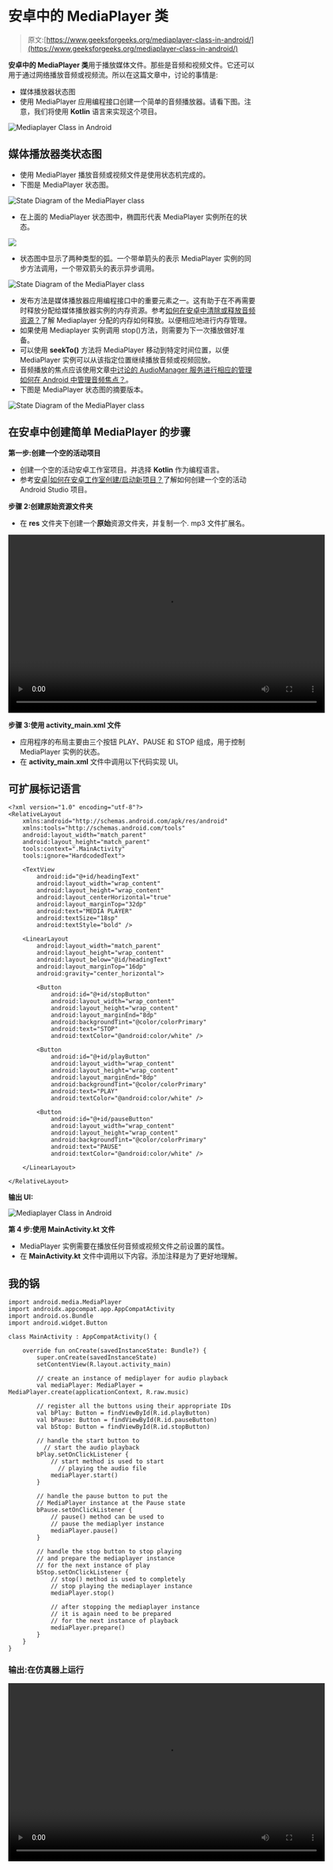 # 安卓中的 MediaPlayer 类

> 原文:[https://www.geeksforgeeks.org/mediaplayer-class-in-android/](https://www.geeksforgeeks.org/mediaplayer-class-in-android/)

**安卓中的 MediaPlayer 类**用于播放媒体文件。那些是音频和视频文件。它还可以用于通过网络播放音频或视频流。所以在这篇文章中，讨论的事情是:

*   媒体播放器状态图
*   使用 MediaPlayer 应用编程接口创建一个简单的音频播放器。请看下图。注意，我们将使用 **Kotlin** 语言来实现这个项目。

![Mediaplayer Class in Android](img/8136cf5345b5f042c1739261e19f9ee3.png)

## **媒体播放器类状态图**

*   使用 MediaPlayer 播放音频或视频文件是使用状态机完成的。
*   下图是 MediaPlayer 状态图。

![State Diagram of the MediaPlayer class](img/66fc035683c1663e4e65a16cc34c852f.png)

*   在上面的 MediaPlayer 状态图中，椭圆形代表 MediaPlayer 实例所在的状态。

![](img/bec96a5c99b31221bef3a3e7e72095e5.png)

*   状态图中显示了两种类型的弧。一个带单箭头的表示 MediaPlayer 实例的同步方法调用，一个带双箭头的表示异步调用。

![State Diagram of the MediaPlayer class](img/a0d5379e29ea2918bf9ed6f720486bb1.png)

*   发布方法是媒体播放器应用编程接口中的重要元素之一。这有助于在不再需要时释放分配给媒体播放器实例的内存资源。参考[如何在安卓中清除或释放音频资源？](https://www.geeksforgeeks.org/how-to-clear-or-release-audio-resources-in-android/)了解 Mediaplayer 分配的内存如何释放。以便相应地进行内存管理。
*   如果使用 Mediaplayer 实例调用 stop()方法，则需要为下一次播放做好准备。
*   可以使用 **seekTo()** 方法将 MediaPlayer 移动到特定时间位置，以便 MediaPlayer 实例可以从该指定位置继续播放音频或视频回放。
*   音频播放的焦点应该使用文章[中讨论的 AudioManager 服务进行相应的管理如何在 Android 中管理音频焦点？](https://www.geeksforgeeks.org/how-to-manage-audio-focus-in-android/)。
*   下图是 MediaPlayer 状态图的摘要版本。

![State Diagram of the MediaPlayer class](img/80f839a16e1e9884e65408878342057d.png)

## **在安卓中创建简单 MediaPlayer 的步骤**

**第一步:创建一个空的活动项目**

*   创建一个空的活动安卓工作室项目。并选择 **Kotlin** 作为编程语言。
*   参考[安卓|如何在安卓工作室创建/启动新项目？](https://www.geeksforgeeks.org/android-how-to-create-start-a-new-project-in-android-studio/)了解如何创建一个空的活动 Android Studio 项目。

**步骤 2:创建原始资源文件夹**

*   在 **res** 文件夹下创建一个**原始**资源文件夹，并复制一个. mp3 文件扩展名。

<video class="wp-video-shortcode" id="video-527649-1" width="640" height="360" preload="metadata" controls=""><source type="video/mp4" src="https://media.geeksforgeeks.org/wp-content/uploads/20201214145207/Untitled-Project.mp4?_=1">[https://media.geeksforgeeks.org/wp-content/uploads/20201214145207/Untitled-Project.mp4](https://media.geeksforgeeks.org/wp-content/uploads/20201214145207/Untitled-Project.mp4)</video>

**步骤 3:使用 activity_main.xml 文件**

*   应用程序的布局主要由三个按钮 PLAY、PAUSE 和 STOP 组成，用于控制 MediaPlayer 实例的状态。
*   在 **activity_main.xml** 文件中调用以下代码实现 UI。

## 可扩展标记语言

```
<?xml version="1.0" encoding="utf-8"?>
<RelativeLayout
    xmlns:android="http://schemas.android.com/apk/res/android"
    xmlns:tools="http://schemas.android.com/tools"
    android:layout_width="match_parent"
    android:layout_height="match_parent"
    tools:context=".MainActivity"
    tools:ignore="HardcodedText">

    <TextView
        android:id="@+id/headingText"
        android:layout_width="wrap_content"
        android:layout_height="wrap_content"
        android:layout_centerHorizontal="true"
        android:layout_marginTop="32dp"
        android:text="MEDIA PLAYER"
        android:textSize="18sp"
        android:textStyle="bold" />

    <LinearLayout
        android:layout_width="match_parent"
        android:layout_height="wrap_content"
        android:layout_below="@id/headingText"
        android:layout_marginTop="16dp"
        android:gravity="center_horizontal">

        <Button
            android:id="@+id/stopButton"
            android:layout_width="wrap_content"
            android:layout_height="wrap_content"
            android:layout_marginEnd="8dp"
            android:backgroundTint="@color/colorPrimary"
            android:text="STOP"
            android:textColor="@android:color/white" />

        <Button
            android:id="@+id/playButton"
            android:layout_width="wrap_content"
            android:layout_height="wrap_content"
            android:layout_marginEnd="8dp"
            android:backgroundTint="@color/colorPrimary"
            android:text="PLAY"
            android:textColor="@android:color/white" />

        <Button
            android:id="@+id/pauseButton"
            android:layout_width="wrap_content"
            android:layout_height="wrap_content"
            android:backgroundTint="@color/colorPrimary"
            android:text="PAUSE"
            android:textColor="@android:color/white" />

    </LinearLayout>

</RelativeLayout>
```

**输出 UI:**

![Mediaplayer Class in Android](img/b6f7130ad2e22df97fe1dbaac1ef2670.png)

**第 4 步:使用 MainActivity.kt 文件**

*   MediaPlayer 实例需要在播放任何音频或视频文件之前设置的属性。
*   在 **MainActivity.kt** 文件中调用以下内容。添加注释是为了更好地理解。

## 我的锅

```
import android.media.MediaPlayer
import androidx.appcompat.app.AppCompatActivity
import android.os.Bundle
import android.widget.Button

class MainActivity : AppCompatActivity() {

    override fun onCreate(savedInstanceState: Bundle?) {
        super.onCreate(savedInstanceState)
        setContentView(R.layout.activity_main)

        // create an instance of mediplayer for audio playback
        val mediaPlayer: MediaPlayer = MediaPlayer.create(applicationContext, R.raw.music)

        // register all the buttons using their appropriate IDs
        val bPlay: Button = findViewById(R.id.playButton)
        val bPause: Button = findViewById(R.id.pauseButton)
        val bStop: Button = findViewById(R.id.stopButton)

        // handle the start button to
          // start the audio playback
        bPlay.setOnClickListener {
            // start method is used to start
              // playing the audio file
            mediaPlayer.start()
        }

        // handle the pause button to put the
        // MediaPlayer instance at the Pause state
        bPause.setOnClickListener {
            // pause() method can be used to
            // pause the mediaplyer instance
            mediaPlayer.pause()
        }

        // handle the stop button to stop playing
        // and prepare the mediaplayer instance
        // for the next instance of play
        bStop.setOnClickListener {
            // stop() method is used to completely
            // stop playing the mediaplayer instance
            mediaPlayer.stop()

            // after stopping the mediaplayer instance
            // it is again need to be prepared
            // for the next instance of playback
            mediaPlayer.prepare()
        }
    }
}
```

### **输出:在仿真器上运行**

<video class="wp-video-shortcode" id="video-527649-2" width="640" height="360" preload="metadata" controls=""><source type="video/mp4" src="https://media.geeksforgeeks.org/wp-content/uploads/20201214133942/Untitled-Project.mp4?_=2">[https://media.geeksforgeeks.org/wp-content/uploads/20201214133942/Untitled-Project.mp4](https://media.geeksforgeeks.org/wp-content/uploads/20201214133942/Untitled-Project.mp4)</video>